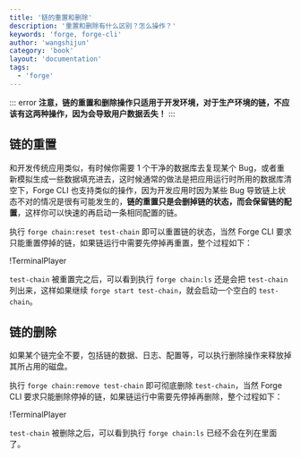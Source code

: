 ```yaml
---
title: '链的重置和删除'
description: '重置和删除有什么区别？怎么操作？'
keywords: 'forge, forge-cli'
author: 'wangshijun'
category: 'book'
layout: 'documentation'
tags:
  - 'forge'
---
```


::: error
**注意，链的重置和删除操作只适用于开发环境，对于生产环境的链，不应该有这两种操作，因为会导致用户数据丢失！**
:::

## 链的重置

和开发传统应用类似，有时候你需要 1 个干净的数据库去复现某个 Bug，或者重新模拟生成一些数据填充进去，这时候通常的做法是把应用运行时所用的数据库清空下，Forge CLI 也支持类似的操作，因为开发应用时因为某些 Bug 导致链上状态不对的情况是很有可能发生的，**链的重置只是会删掉链的状态，而会保留链的配置**，这样你可以快速的再启动一条相同配置的链。

执行 `forge chain:reset test-chain` 即可以重置链的状态，当然 Forge CLI 要求只能重置停掉的链，如果链运行中需要先停掉再重置，整个过程如下：

!TerminalPlayer[](./images/1-chain-reset.yml)

`test-chain` 被重置完之后，可以看到执行 `forge chain:ls` 还是会把 `test-chain` 列出来，这样如果继续 `forge start test-chain`，就会启动一个空白的 `test-chain`。

## 链的删除

如果某个链完全不要，包括链的数据、日志、配置等，可以执行删除操作来释放掉其所占用的磁盘。

执行 `forge chain:remove test-chain` 即可彻底删除 `test-chain`，当然 Forge CLI 要求只能删除停掉的链，如果链运行中需要先停掉再删除，整个过程如下：

!TerminalPlayer[](./images/2-chain-remove.yml)

`test-chain` 被删除之后，可以看到执行 `forge chain:ls` 已经不会在列在里面了。
